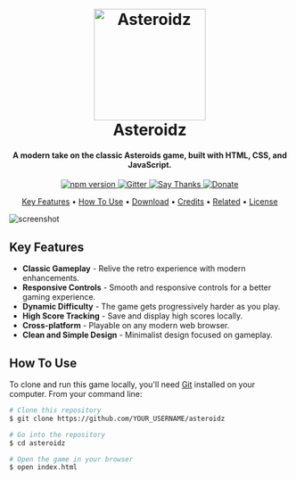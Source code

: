 <h1 align="center">
  <br>
    <img src="https://raw.githubusercontent.com/YOUR_USERNAME/YOUR_REPOSITORY/master/assets/asteroid_logo.png" alt="Asteroidz" width="200">
  <br>
    Asteroidz
  <br>
</h1>

<h4 align="center">A modern take on the classic Asteroids game, built with HTML, CSS, and JavaScript.</h4>

<p align="center">
  <a href="https://badge.fury.io/js/asteroidz">
    <img src="https://badge.fury.io/js/asteroidz.svg" alt="npm version">
  </a>
  <a href="https://gitter.im/ericzamora/asteroidz">
    <img src="https://badges.gitter.im/ericzamora/asteroidz.svg" alt="Gitter">
  </a>
  <a href="https://saythanks.io/to/ericzamora@gmail.com">
      <img src="https://img.shields.io/badge/SayThanks.io-%E2%98%BC-1EAEDB.svg" alt="Say Thanks">
  </a>
  <a href="https://www.paypal.me/EricZamora">
    <img src="https://img.shields.io/badge/$-donate-ff69b4.svg?maxAge=2592000&amp;style=flat" alt="Donate">
  </a>
</p>

<p align="center">
  <a href="#key-features">Key Features</a> •
  <a href="#how-to-use">How To Use</a> •
  <a href="#download">Download</a> •
  <a href="#credits">Credits</a> •
  <a href="#related">Related</a> •
  <a href="#license">License</a>
</p>

![screenshot](https://raw.githubusercontent.com/YOUR_USERNAME/YOUR_REPOSITORY/master/assets/screenshot.png)

## Key Features

* **Classic Gameplay** - Relive the retro experience with modern enhancements.
* **Responsive Controls** - Smooth and responsive controls for a better gaming experience.
* **Dynamic Difficulty** - The game gets progressively harder as you play.
* **High Score Tracking** - Save and display high scores locally.
* **Cross-platform** - Playable on any modern web browser.
* **Clean and Simple Design** - Minimalist design focused on gameplay.

## How To Use

To clone and run this game locally, you'll need [Git](https://git-scm.com) installed on your computer. From your command line:

```bash
# Clone this repository
$ git clone https://github.com/YOUR_USERNAME/asteroidz

# Go into the repository
$ cd asteroidz

# Open the game in your browser
$ open index.html

